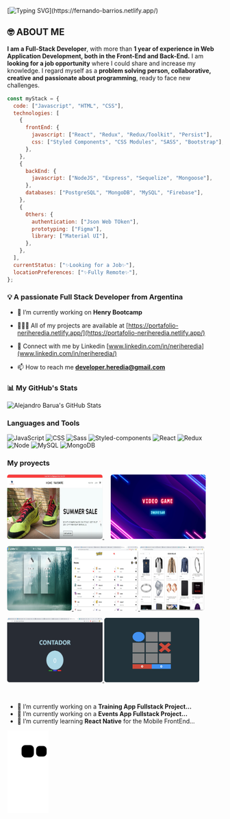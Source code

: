 [![Typing SVG](https://readme-typing-svg.herokuapp.com?color=%3397f4&size=40&vCenter=true&width=600&height=80&lines=Hi,+Everyone!+👋;I+am+Neri+Heredia;Welcome+to+my+repo!)](https://fernando-barrios.netlify.app/)

<h2><strong>🤓 ABOUT ME</strong></h2>
<p><strong>I am a Full-Stack Developer</strong>, with more than <strong>1 year of experience in Web Application Development, both in the Front-End and Back-End.</strong> I am <strong>looking for a job opportunity</strong> where I could share and increase my knowledge. I regard myself as a <strong>problem solving person, collaborative, creative and passionate about programming</strong>, ready to face new challenges.<p>

```javascript
const myStack = {
  code: ["Javascript", "HTML", "CSS"],
  technologies: [
    {
      frontEnd: {
        javascript: ["React", "Redux", "Redux/Toolkit", "Persist"],
        css: ["Styled Components", "CSS Modules", "SASS", "Bootstrap"],
      },
    },
    {
      backEnd: {
        javascript: ["NodeJS", "Express", "Sequelize", "Mongoose"],
      },
      databases: ["PostgreSQL", "MongoDB", "MySQL", "Firebase"],
    },
    {
      Others: {
        authentication: ["Json Web TOken"],
        prototyping: ["Figma"],
        library: ["Material UI"],
      },
    },
  ],
  currentStatus: ["✨Looking for a Job✨"],
  locationPreferences: ["✨Fully Remote✨"],
};
```

### 💡 A passionate Full Stack Developer from Argentina

- 🔭 I’m currently working on **Henry Bootcamp**

- 🧑🏻‍💻 All of my projects are available at [https://portafolio-neriheredia.netlify.app/](https://portafolio-neriheredia.netlify.app/)

- 📝 Connect with me by Linkedin [www.linkedin.com/in/neriheredia](www.linkedin.com/in/neriheredia/)

- 📫 How to reach me **developer.heredia@gmail.com**

### 📊 My GitHub's Stats

![Alejandro Barua's GitHub Stats](https://github-readme-stats.vercel.app/api?username=neriheredia)

### Languages and Tools

![JavaScript](https://img.shields.io/badge/JavaScript-000?style=for-the-badge&logo=javascript) ![CSS](https://img.shields.io/badge/CSS-000?style=for-the-badge&logo=css3&logoColor=1572B6) ![Sass](https://img.shields.io/badge/Sass-000?style=for-the-badge&logo=sass) ![Styled-components](https://img.shields.io/badge/Styled--components-000?style=for-the-badge&logo=styled-components) ![React](https://img.shields.io/badge/React-000?style=for-the-badge&logo=react) ![Redux](https://img.shields.io/badge/Redux-000?style=for-the-badge&logo=redux) ![Node](https://img.shields.io/badge/Node.js-000?style=for-the-badge&logo=node.js) ![MySQL](https://img.shields.io/badge/MySQL-00000F?style=for-the-badge&logo=mysql) ![MongoDB](https://img.shields.io/badge/MongoDB-000?style=for-the-badge&logo=mongodb)

### My proyects

<p>
  <a href="https://portfolio-alejandrobarua.netlify.app" target="_blank" rel="noreferrer" 
    style='padding-right:15px;'>
    <img src="./img/portadaEcom.jpg" width='44.2%' height='150px' style='border-radius: 5px;'>
  </a>
  <a href='https://client-videogames-neri.herokuapp.com/' target="_blank" rel="noreferrer">
    <img src="./img/PI-VIDEOGAMES.jpg" width='44.2%' height='150px' style='border-radius: 5px;'>
  </a>
</p>

<p>
  <a href='https://clima-app-react-henry.netlify.app/' target="_blank" rel="noreferrer">
    <img src="./img/weatherApp.jpg" width='30%' height='150px' style='border-radius: 5px;'>
  </a>
  <a href='https://poke-api-pokedex-paginado.netlify.app/' target="_blank" rel="noreferrer">
    <img src="./img/pokedex.png" width='30%' height='150px' style='border-radius: 5px;'>
  </a>
  <a href='https://ecomerce-academico.netlify.app/' target="_blank" rel="noreferrer">
    <img src="./img/ecomerce-academico.png" width='30%' height='150px' style='border-radius: 5px;'>
  </a>
</p>
<p>
  <a href='https://contador-app.netlify.app/' target="_blank" rel="noreferrer">
    <img src="./img/contador.png" width='44.2%' height='150px' style='border-radius: 5px;'>
  </a>
  <a href='https://affectionate-torvalds-7bfa9a.netlify.app/' target="_blank" rel="noreferrer">
    <img src="./img/TATETI-REACT.png" width='44.2%' height='150px' style='border-radius: 5px;'>
  </a>
</p>
&nbsp;

- 🔭 I’m currently working on a <strong>Training App Fullstack Project...</strong>
- 🔭 I’m currently working on a <strong>Events App Fullstack Project...</strong>
- 🌱 I’m currently learning <strong>React Native</strong> for the Mobile FrontEnd...

![Snake animation](https://github.com/rafaballerini/rafaballerini/blob/output/github-contribution-grid-snake.svg)
